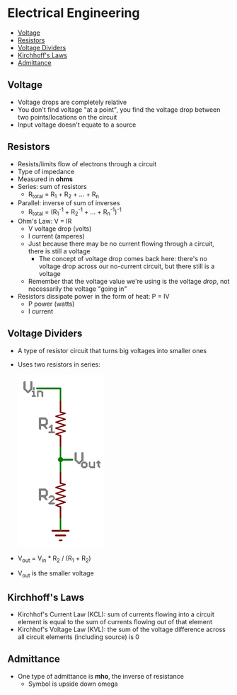 # Electrical Engineering

+ [Voltage](#ee-voltage)
+ [Resistors](#ee-resistors)
+ [Voltage Dividers](#ee-voltdiv)
+ [Kirchhoff's Laws](#ee-kirchhofflaws)
+ [Admittance](#ee-admittance)

## Voltage <a name="ee-voltage"></a>

+ Voltage drops are completely relative
+ You don't find voltage "at a point", you find the voltage drop between two points/locations on the circuit
+ Input voltage doesn't equate to a source

## Resistors <a name="ee-resistors"></a>

+ Resists/limits flow of electrons through a circuit
+ Type of impedance
+ Measured in **ohms**
+ Series: sum of resistors
	+ R<sub>total</sub> = R<sub>1</sub> + R<sub>2</sub> + ... + R<sub>n</sub>
+ Parallel: inverse of sum of inverses
	+ R<sub>total</sub> = (R<sub>1</sub><sup>-1</sup> + R<sub>2</sub><sup>-1</sup> + ... + R<sub>n</sub><sup>-1</sup>)<sup>-1</sup>
+ Ohm's Law: V = IR
	+ V voltage drop (volts)
	+ I current (amperes)
	+ Just because there may be no current flowing through a circuit, there is still a voltage
		+ The concept of voltage drop comes back here: there's no voltage drop across our no-current circuit, but there still is a voltage
	+ Remember that the voltage value we're using is the voltage *drop*, not necessarily the voltage "going in"
+ Resistors dissipate power in the form of heat: P = IV
	+ P power (watts)
	+ I current

## Voltage Dividers <a name="ee-voltdiv"></a>

+ A type of resistor circuit that turns big voltages into smaller ones
+ Uses two resistors in series:

	![Diagram of a voltage divider](ee_volt_div.png)
+ V<sub>out</sub> = V<sub>in</sub> * R<sub>2</sub> / (R<sub>1</sub> + R<sub>2</sub>)
+ V<sub>out</sub> is the smaller voltage

## Kirchhoff's Laws <a name="ee-kirchhofflaws"></a>

+ Kirchhof's Current Law (KCL): sum of currents flowing into a circuit element is equal to the sum of currents flowing out of that element
+ Kirchhof's Voltage Law (KVL): the sum of the voltage difference across all circuit elements (including source) is 0

## Admittance <a name="ee-admittance"></a>

+ One type of admittance is **mho**, the inverse of resistance
	+ Symbol is upside down omega
